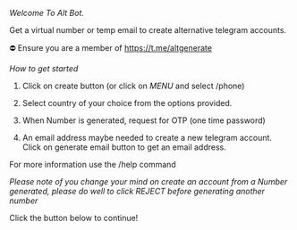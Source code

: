 *Welcome To Alt Bot.*

Get a virtual number or temp email to create alternative telegram accounts.

⛔️ Ensure you are a member of https://t.me/altgenerate

*How to get started*

1. Click on create button (or click on *MENU* and select /phone) 

2. Select country of your choice from the options provided.

3. When Number is generated, request for OTP (one time password)

4. An email address maybe needed to create a new telegram account. Click on generate email button to get an email address. 

For more information use the /help command

_Please note of you change your mind on create an account from a Number generated, please do well to click REJECT before generating another number_

Click the button below to continue!
